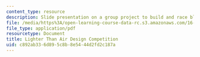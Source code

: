 ```yaml
---
content_type: resource
description: Slide presentation on a group project to build and race blimps.
file: /media/https%3A/open-learning-course-data-rc.s3.amazonaws.com/16-00-introduction-to-aerospace-engineering-and-design-spring-2003/c892ab336d895c8b8e5444d2fd2c187a_LTA2003.pdf
file_type: application/pdf
resourcetype: Document
title: Lighter Than Air Design Competition
uid: c892ab33-6d89-5c8b-8e54-44d2fd2c187a
---
```

